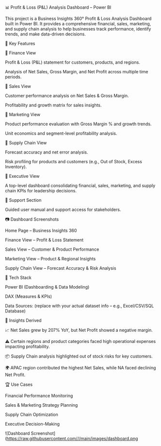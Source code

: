 📊 Profit & Loss (P&L) Analysis Dashboard – Power BI

This project is a Business Insights 360° Profit & Loss Analysis Dashboard built in Power BI.
It provides a comprehensive financial, sales, marketing, and supply chain analysis to help businesses track performance, identify trends, and make data-driven decisions.

🚀 Key Features

🔹 Finance View

Profit & Loss (P&L) statement for customers, products, and regions.

Analysis of Net Sales, Gross Margin, and Net Profit across multiple time periods.

🔹 Sales View

Customer performance analysis on Net Sales & Gross Margin.

Profitability and growth matrix for sales insights.

🔹 Marketing View

Product performance evaluation with Gross Margin % and growth trends.

Unit economics and segment-level profitability analysis.

🔹 Supply Chain View

Forecast accuracy and net error analysis.

Risk profiling for products and customers (e.g., Out of Stock, Excess Inventory).

🔹 Executive View

A top-level dashboard consolidating financial, sales, marketing, and supply chain KPIs for leadership decisions.

🔹 Support Section

Guided user manual and support access for stakeholders.

📷 Dashboard Screenshots

Home Page – Business Insights 360

Finance View – Profit & Loss Statement

Sales View – Customer & Product Performance

Marketing View – Product & Regional Insights

Supply Chain View – Forecast Accuracy & Risk Analysis

📌 Tech Stack

Power BI (Dashboarding & Data Modeling)

DAX (Measures & KPIs)

Data Sources: (replace with your actual dataset info – e.g., Excel/CSV/SQL Database)

🎯 Insights Derived

📈 Net Sales grew by 207% YoY, but Net Profit showed a negative margin.

⚠️ Certain regions and product categories faced high operational expenses impacting profitability.

📦 Supply Chain analysis highlighted out of stock risks for key customers.

🌍 APAC region contributed the highest Net Sales, while NA faced declining Net Profit.

🏆 Use Cases

Financial Performance Monitoring

Sales & Marketing Strategy Planning

Supply Chain Optimization

Executive Decision-Making

![Dashboard Screenshot]([https://raw.githubusercontent.com/<username>/<repo>/main/images/dashboard.png](https://github.com/Atharw10/Profit-and-loss-analysis-dashboard/blob/main/1.%20P&L%20Analysis%20Home%20Page%20Dashboard%20Screenshot.png?raw=true
)

